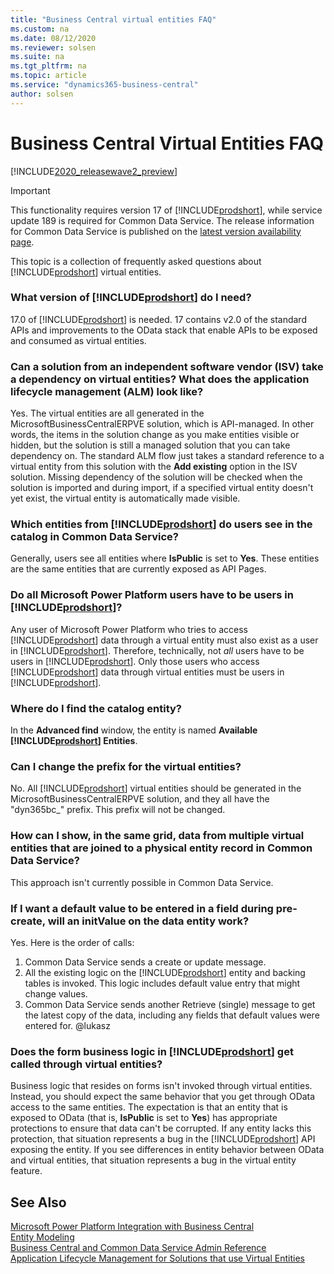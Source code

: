 ```yaml
---
title: "Business Central virtual entities FAQ"
ms.custom: na
ms.date: 08/12/2020
ms.reviewer: solsen
ms.suite: na
ms.tgt_pltfrm: na
ms.topic: article
ms.service: "dynamics365-business-central"
author: solsen
---
```


# Business Central Virtual Entities FAQ

[!INCLUDE[2020_releasewave2_preview](../includes/2020_releasewave2_preview.md)]

> [!IMPORTANT]
> This functionality requires version 17 of [!INCLUDE[prodshort](../developer/includes/prodshort.md)], while service update 189 is required for Common Data Service. The release information for Common Data Service is published on the [latest version availability page](https://docs.microsoft.com/business-applications-release-notes/dynamics/released-versions/dynamics-365ce#all-version-availability).

This topic is a collection of frequently asked questions about [!INCLUDE[prodshort](../developer/includes/prodshort.md)] virtual entities. 

### What version of [!INCLUDE[prodshort](../developer/includes/prodshort.md)] do I need?

17.0 of [!INCLUDE[prodshort](../developer/includes/prodshort.md)] is needed. 17 contains v2.0 of the standard APIs and improvements to the OData stack that enable APIs to be exposed and consumed as virtual entities.  

### Can a solution from an independent software vendor (ISV) take a dependency on virtual entities? What does the application lifecycle management (ALM) look like?

Yes. The virtual entities are all generated in the MicrosoftBusinessCentralERPVE solution, which is API-managed. In other words, the items in the solution change as you make entities visible or hidden, but the solution is still a managed solution that you can take dependency on. The standard ALM flow just takes a standard reference to a virtual entity from this solution with the **Add existing** option in the ISV solution. Missing dependency of the solution will be checked when the solution is imported and during import, if a specified virtual entity doesn't yet exist, the virtual entity is automatically made visible.

### Which entities from [!INCLUDE[prodshort](../developer/includes/prodshort.md)] do users see in the catalog in Common Data Service?

Generally, users see all entities where **IsPublic** is set to **Yes**. These entities are the same entities that are currently exposed as API Pages.

### Do all Microsoft Power Platform users have to be users in [!INCLUDE[prodshort](../developer/includes/prodshort.md)]?

Any user of Microsoft Power Platform who tries to access [!INCLUDE[prodshort](../developer/includes/prodshort.md)] data through a virtual entity must also exist as a user in [!INCLUDE[prodshort](../developer/includes/prodshort.md)]. Therefore, technically, not *all* users have to be users in [!INCLUDE[prodshort](../developer/includes/prodshort.md)]. Only those users who access [!INCLUDE[prodshort](../developer/includes/prodshort.md)] data through virtual entities must be users in [!INCLUDE[prodshort](../developer/includes/prodshort.md)].

### Where do I find the catalog entity?

In the **Advanced find** window, the entity is named **Available [!INCLUDE[prodshort](../developer/includes/prodshort.md)] Entities**.

### Can I change the prefix for the virtual entities?

No. All [!INCLUDE[prodshort](../developer/includes/prodshort.md)] virtual entities should be generated in the MicrosoftBusinessCentralERPVE solution, and they all have the "dyn365bc\_" prefix. This prefix will not be changed.

### How can I show, in the same grid, data from multiple virtual entities that are joined to a physical entity record in Common Data Service?

This approach isn't currently possible in Common Data Service.

### If I want a default value to be entered in a field during pre-create, will an initValue on the data entity work?

Yes. Here is the order of calls:

1. Common Data Service sends a create or update message.
2. All the existing logic on the [!INCLUDE[prodshort](../developer/includes/prodshort.md)] entity and backing tables is invoked. This logic includes default value entry that might change values.
3. Common Data Service sends another Retrieve (single) message to get the latest copy of the data, including any fields that default values were entered for.
@lukasz

### Does the form business logic in [!INCLUDE[prodshort](../developer/includes/prodshort.md)] get called through virtual entities?

Business logic that resides on forms isn't invoked through virtual entities. Instead, you should expect the same behavior that you get through OData access to the same entities. The expectation is that an entity that is exposed to OData (that is, **IsPublic** is set to **Yes**) has appropriate protections to ensure that data can't be corrupted. If any entity lacks this protection, that situation represents a bug in the [!INCLUDE[prodshort](../developer/includes/prodshort.md)] API exposing the entity. If you see differences in entity behavior between OData and virtual entities, that situation represents a bug in the virtual entity feature.

## See Also

[Microsoft Power Platform Integration with Business Central](powerplat-overview.md)  
[Entity Modeling](powerplat-entity-modeling.md)  
[Business Central and Common Data Service Admin Reference](powerplat-admin-reference.md)  
[Application Lifecycle Management for Solutions that use Virtual Entities](powerplat-app-lifecycle-management.md)  